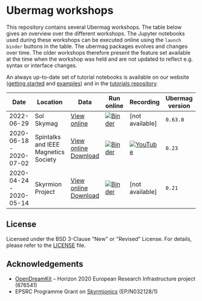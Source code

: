 # Ubermag workshops

This repository contains several Ubermag workshops. The table below gives an
overview over the different workshops. The Jupyter notebooks used during these
workshops can be executed online using the `launch binder` buttons in the table.
The ubermag packages evolves and changes over time. The older workshops
therefore present the feature set available at the time when the workshop was
held and are not updated to reflect e.g. syntax or interface changes.

An always up-to-date set of tutorial notebooks is available on our website
([getting started](https://ubermag.github.io/getting-started/index.html) and
[examples](https://ubermag.github.io/examples/index.html)) and in the [tutorials
repository](https://github.com/ubermag/tutorials).

| Date | Location | Data | Run online | Recording | Ubermag version |
| ---- | -------- | ---- | ---------- | --------- | --------------- |
| 2022-06-29 | Sol Skymag | [View online](https://github.com/ubermag/workshop/tree/2022-06-29) | [![Binder](https://mybinder.org/badge_logo.svg)](https://mybinder.org/v2/gh/ubermag/workshop/2022-06-29?urlpath=lab/tree/tutorials/index.ipynb) | [not available] | `0.63.0` |
| 2020-06-18 - 2020-07-02 | Spintalks and IEEE Magnetics Society | [View online](https://github.com/ubermag/workshop/tree/2020-06-18_2020-07-02) [Download](https://github.com/ubermag/workshop/releases/tag/2020-06-18_v1) | [![Binder](https://mybinder.org/badge_logo.svg)](https://mybinder.org/v2/gh/ubermag/workshop/2020-06-18_2020-07-02?urlpath=lab/tree/tutorials/index.ipynb) | [![YouTube](https://img.shields.io/badge/YouTube-ubermag-red)](https://www.youtube.com/channel/UC7MSqVQSMFV42R1jAYmKGLg) | `0.23` |
| 2020-04-24 - 2020-05-14 | Skyrmion Project | [View online](https://github.com/ubermag/workshop/tree/2020-04-25_2020-05-14) [Download](https://github.com/ubermag/workshop/releases/tag/2020-04-24_v1) | [![Binder](https://mybinder.org/badge_logo.svg)](https://mybinder.org/v2/gh/ubermag/workshop/2020-04-25_2020-05-17?urlpath=lab/tree/tutorials/index.ipynb) | [not available] | `0.21` |

## License

Licensed under the BSD 3-Clause "New" or "Revised" License. For details, please
refer to the [LICENSE](LICENSE) file.

## Acknowledgements

- [OpenDreamKit](http://opendreamkit.org/) – Horizon 2020 European Research
  Infrastructure project (676541)  
- EPSRC Programme Grant on [Skyrmionics](http://www.skyrmions.ac.uk) (EP/N032128/1)
